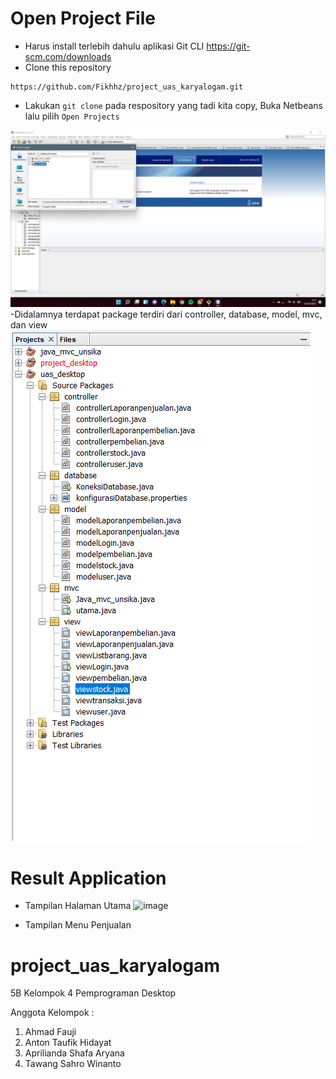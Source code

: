 # Open Project File 
- Harus install terlebih dahulu aplikasi Git CLI
https://git-scm.com/downloads
- Clone this repository
```console
https://github.com/Fikhhz/project_uas_karyalogam.git
```
- Lakukan ```git clone``` pada respository yang tadi kita copy, Buka Netbeans lalu pilih ```Open Projects```<br>
<img src="Screenshoot/Screenshot (27).png">
-Didalamnya terdapat package terdiri dari controller, database, model, mvc, dan view <br>
<img src="Screenshoot/12.png">

# Result Application
- Tampilan Halaman Utama
![image](https://user-images.githubusercontent.com/95403285/149063618-3a233996-6e33-4585-87e0-57347f2b2f81.png)

- Tampilan Menu Penjualan
# project_uas_karyalogam
5B Kelompok 4 Pemprograman Desktop

Anggota Kelompok :
1. Ahmad Fauji
2. Anton Taufik Hidayat
3. Aprilianda Shafa Aryana
4. Tawang Sahro Winanto
